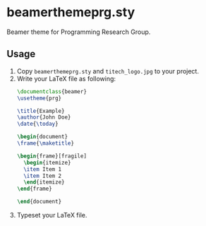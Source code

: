 # beamerthemeprg.sty

Beamer theme for Programming Research Group.

## Usage

1. Copy `beamerthemeprg.sty` and `titech_logo.jpg` to your project.
1. Write your LaTeX file as following:
    ```tex
    \documentclass{beamer}
    \usetheme{prg}

    \title{Example}
    \author{John Doe}
    \date{\today}

    \begin{document}
    \frame{\maketitle}

    \begin{frame}[fragile]
      \begin{itemize}
      \item Item 1
      \item Item 2
      \end{itemize}
    \end{frame}

    \end{document}
    ```
1. Typeset your LaTeX file.
